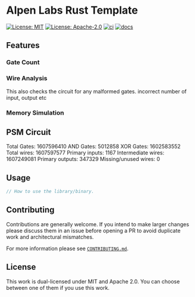 # Alpen Labs Rust Template

[![License: MIT](https://img.shields.io/badge/License-MIT-blue.svg)](https://opensource.org/licenses/MIT)
[![License: Apache-2.0](https://img.shields.io/badge/License-Apache-blue.svg)](https://opensource.org/licenses/apache-2-0)
[![ci](https://github.com/alpenlabs/rust-template/actions/workflows/lint.yml/badge.svg?event=push)](https://github.com/alpenlabs/rust-template/actions)
[![docs](https://img.shields.io/badge/docs-docs.rs-orange)](https://docs.rs/rust-template)


## Features

### Gate Count

### Wire Analysis

  This also checks the circuit for any malformed gates. incorrect number of input, output etc

### Memory Simulation
  


## PSM Circuit

Total Gates: 1607596410
AND Gates: 5012858
XOR Gates: 1602583552
Total wires: 1607597577
Primary inputs: 1167
Intermediate wires: 1607249081
Primary outputs: 347329
Missing/unused wires: 0

## Usage

```rust
// How to use the library/binary.
```

## Contributing

Contributions are generally welcome.
If you intend to make larger changes please discuss them in an issue
before opening a PR to avoid duplicate work and architectural mismatches.

For more information please see [`CONTRIBUTING.md`](/CONTRIBUTING.md).

## License

This work is dual-licensed under MIT and Apache 2.0.
You can choose between one of them if you use this work.
